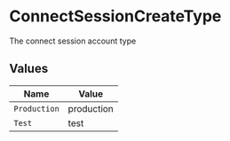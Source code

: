# ConnectSessionCreateType

The connect session account type


## Values

| Name         | Value        |
| ------------ | ------------ |
| `Production` | production   |
| `Test`       | test         |